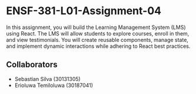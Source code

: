 # ENSF-381-L01-Assignment-04
In this assignment, you will build the Learning Management System (LMS) using React. The LMS will
allow students to explore courses, enroll in them, and view testimonials. You will create reusable
components, manage state, and implement dynamic interactions while adhering to React best practices.

## Collaborators
- Sebastian Silva (30131305)
- Erioluwa Temiloluwa (30187041)
